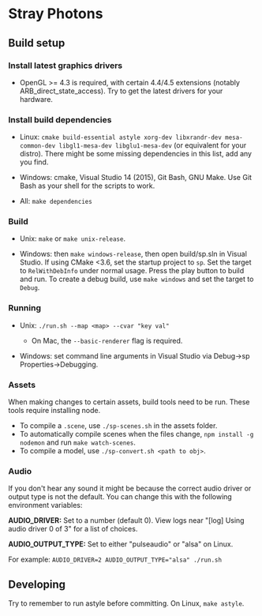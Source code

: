 Stray Photons
=============

Build setup
-----------

### Install latest graphics drivers

- OpenGL >= 4.3 is required, with certain 4.4/4.5 extensions (notably ARB_direct_state_access).
Try to get the latest drivers for your hardware.

### Install build dependencies

- Linux: `cmake build-essential astyle xorg-dev libxrandr-dev mesa-common-dev libgl1-mesa-dev libglu1-mesa-dev` (or equivalent for your distro).
There might be some missing dependencies in this list, add any you find.

- Windows: cmake, Visual Studio 14 (2015), Git Bash, GNU Make. Use Git Bash as your shell for the scripts to work.

- All: `make dependencies`

### Build

- Unix: `make` or `make unix-release`.

- Windows: then `make windows-release`, then open build/sp.sln in Visual Studio.
If using CMake <3.6, set the startup project to `sp`. Set the target to `RelWithDebInfo` under normal usage. Press the play button to build and run.
To create a debug build, use `make windows` and set the target to `Debug`.

### Running

- Unix: `./run.sh --map <map> --cvar "key val"`
  - On Mac, the `--basic-renderer` flag is required.

- Windows: set command line arguments in Visual Studio via Debug->sp Properties->Debugging.

### Assets

When making changes to certain assets, build tools need to be run.
These tools require installing node.

- To compile a `.scene`, use `./sp-scenes.sh` in the assets folder.
- To automatically compile scenes when the files change, `npm install -g nodemon` and run `make watch-scenes`.
- To compile a model, use `./sp-convert.sh <path to obj>`.

### Audio

If you don't hear any sound it might be because the correct audio driver or
output type is not the default. You can change this with the following
environment variables:

**AUDIO_DRIVER:** Set to a number (default 0). View logs near
"[log] Using audio driver 0 of 3" for a list of choices.

**AUDIO_OUTPUT_TYPE:** Set to either "pulseaudio" or "alsa" on Linux.

For example: ```AUDIO_DRIVER=2 AUDIO_OUTPUT_TYPE="alsa" ./run.sh```

Developing
----------

Try to remember to run astyle before committing. On Linux, `make astyle`.
